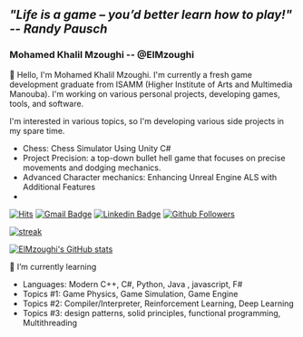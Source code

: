 ## ***"Life is a game – you’d better learn how to play!" -- Randy Pausch***

### Mohamed Khalil Mzoughi -- @ElMzoughi

👋 Hello, I'm Mohamed Khalil Mzoughi. I'm currently a fresh game development graduate from ISAMM (Higher Institute of Arts and Multimedia Manouba). I'm working on various personal projects, developing games, tools, and software.

I'm interested in various topics, so I'm developing various side projects in my spare time.
* Chess: Chess Simulator Using Unity C# 
* Project Precision: a top-down bullet hell game that focuses on precise movements and dodging mechanics.
* Advanced Character mechanics: Enhancing Unreal Engine ALS with Additional Features
* 
[![Hits](https://hits.seeyoufarm.com/api/count/incr/badge.svg?url=https://github.com/Mzoughikhalil)](https://github.com/Mzoughikhalil)
[![Gmail Badge](https://img.shields.io/badge/-Gmail-d14836?style=flat-square&logo=Gmail&logoColor=white&link=mailto:mzoughi.medkhalil22@gmail.com)](https://github.com/Mzoughikhalil)
[![Linkedin Badge](https://img.shields.io/badge/-LinkedIn-blue?style=flat-square&logo=Linkedin&logoColor=white&link=https://www.linkedin.com/in/mohamed-khalil-mzoughi)](https://www.linkedin.com/in/chan-ho-ohk-3a902a80/)
[![Github Followers](https://img.shields.io/github/followers/MzoughiKhalil?color=06d6a0&label=Github%20Followers&style=for-the-badge)](https://github.com/Mzoughikhalil?tab=followers)

[![streak](https://github-readme-streak-stats.herokuapp.com/?user=MzoughiKhalil&theme=calm)](https://github.com/Mzoughikhalil)

[![ElMzoughi's GitHub stats](https://github-readme-stats.vercel.app/api?username=MzoughiKhalil&show_icons=true&theme=dracula)](https://github.com/Mzoughikhalil)

🌱 I’m currently learning
* Languages: Modern C++, C#, Python, Java , javascript, F#
* Topics #1: Game Physics, Game Simulation, Game Engine
* Topics #2: Compiler/Interpreter, Reinforcement Learning, Deep Learning
* Topics #3: design patterns, solid principles, functional programming, Multithreading

